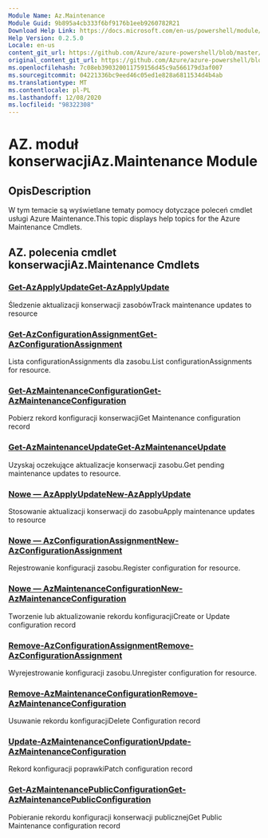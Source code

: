 ```yaml
---
Module Name: Az.Maintenance
Module Guid: 9b895a4cb333f6bf9176b1eeb9260782R21
Download Help Link: https://docs.microsoft.com/en-us/powershell/module/az.maintenance
Help Version: 0.2.5.0
Locale: en-us
content_git_url: https://github.com/Azure/azure-powershell/blob/master/src/Maintenance/Maintenance/help/Az.Maintenance.md
original_content_git_url: https://github.com/Azure/azure-powershell/blob/master/src/Maintenance/Maintenance/help/Az.Maintenance.md
ms.openlocfilehash: 7c08eb390320011759156d45c9a566179d3af007
ms.sourcegitcommit: 04221336bc9eed46c05ed1e828a6811534d4b4ab
ms.translationtype: MT
ms.contentlocale: pl-PL
ms.lasthandoff: 12/08/2020
ms.locfileid: "98322308"
---
```

# <span data-ttu-id="b805f-101">AZ. moduł konserwacji</span><span class="sxs-lookup"><span data-stu-id="b805f-101">Az.Maintenance Module</span></span>
## <span data-ttu-id="b805f-102">Opis</span><span class="sxs-lookup"><span data-stu-id="b805f-102">Description</span></span>
<span data-ttu-id="b805f-103">W tym temacie są wyświetlane tematy pomocy dotyczące poleceń cmdlet usługi Azure Maintenance.</span><span class="sxs-lookup"><span data-stu-id="b805f-103">This topic displays help topics for the Azure Maintenance Cmdlets.</span></span>

## <span data-ttu-id="b805f-104">AZ. polecenia cmdlet konserwacji</span><span class="sxs-lookup"><span data-stu-id="b805f-104">Az.Maintenance Cmdlets</span></span>
### [<span data-ttu-id="b805f-105">Get-AzApplyUpdate</span><span class="sxs-lookup"><span data-stu-id="b805f-105">Get-AzApplyUpdate</span></span>](Get-AzApplyUpdate.md)
<span data-ttu-id="b805f-106">Śledzenie aktualizacji konserwacji zasobów</span><span class="sxs-lookup"><span data-stu-id="b805f-106">Track maintenance updates to resource</span></span>

### [<span data-ttu-id="b805f-107">Get-AzConfigurationAssignment</span><span class="sxs-lookup"><span data-stu-id="b805f-107">Get-AzConfigurationAssignment</span></span>](Get-AzConfigurationAssignment.md)
<span data-ttu-id="b805f-108">Lista configurationAssignments dla zasobu.</span><span class="sxs-lookup"><span data-stu-id="b805f-108">List configurationAssignments for resource.</span></span>

### [<span data-ttu-id="b805f-109">Get-AzMaintenanceConfiguration</span><span class="sxs-lookup"><span data-stu-id="b805f-109">Get-AzMaintenanceConfiguration</span></span>](Get-AzMaintenanceConfiguration.md)
<span data-ttu-id="b805f-110">Pobierz rekord konfiguracji konserwacji</span><span class="sxs-lookup"><span data-stu-id="b805f-110">Get Maintenance configuration record</span></span>

### [<span data-ttu-id="b805f-111">Get-AzMaintenanceUpdate</span><span class="sxs-lookup"><span data-stu-id="b805f-111">Get-AzMaintenanceUpdate</span></span>](Get-AzMaintenanceUpdate.md)
<span data-ttu-id="b805f-112">Uzyskaj oczekujące aktualizacje konserwacji zasobu.</span><span class="sxs-lookup"><span data-stu-id="b805f-112">Get pending maintenance updates to resource.</span></span>

### [<span data-ttu-id="b805f-113">Nowe — AzApplyUpdate</span><span class="sxs-lookup"><span data-stu-id="b805f-113">New-AzApplyUpdate</span></span>](New-AzApplyUpdate.md)
<span data-ttu-id="b805f-114">Stosowanie aktualizacji konserwacji do zasobu</span><span class="sxs-lookup"><span data-stu-id="b805f-114">Apply maintenance updates to resource</span></span>

### [<span data-ttu-id="b805f-115">Nowe — AzConfigurationAssignment</span><span class="sxs-lookup"><span data-stu-id="b805f-115">New-AzConfigurationAssignment</span></span>](New-AzConfigurationAssignment.md)
<span data-ttu-id="b805f-116">Rejestrowanie konfiguracji zasobu.</span><span class="sxs-lookup"><span data-stu-id="b805f-116">Register configuration for resource.</span></span>

### [<span data-ttu-id="b805f-117">Nowe — AzMaintenanceConfiguration</span><span class="sxs-lookup"><span data-stu-id="b805f-117">New-AzMaintenanceConfiguration</span></span>](New-AzMaintenanceConfiguration.md)
<span data-ttu-id="b805f-118">Tworzenie lub aktualizowanie rekordu konfiguracji</span><span class="sxs-lookup"><span data-stu-id="b805f-118">Create or Update configuration record</span></span>

### [<span data-ttu-id="b805f-119">Remove-AzConfigurationAssignment</span><span class="sxs-lookup"><span data-stu-id="b805f-119">Remove-AzConfigurationAssignment</span></span>](Remove-AzConfigurationAssignment.md)
<span data-ttu-id="b805f-120">Wyrejestrowanie konfiguracji zasobu.</span><span class="sxs-lookup"><span data-stu-id="b805f-120">Unregister configuration for resource.</span></span>

### [<span data-ttu-id="b805f-121">Remove-AzMaintenanceConfiguration</span><span class="sxs-lookup"><span data-stu-id="b805f-121">Remove-AzMaintenanceConfiguration</span></span>](Remove-AzMaintenanceConfiguration.md)
<span data-ttu-id="b805f-122">Usuwanie rekordu konfiguracji</span><span class="sxs-lookup"><span data-stu-id="b805f-122">Delete Configuration record</span></span>

### [<span data-ttu-id="b805f-123">Update-AzMaintenanceConfiguration</span><span class="sxs-lookup"><span data-stu-id="b805f-123">Update-AzMaintenanceConfiguration</span></span>](Update-AzMaintenanceConfiguration.md)
<span data-ttu-id="b805f-124">Rekord konfiguracji poprawki</span><span class="sxs-lookup"><span data-stu-id="b805f-124">Patch configuration record</span></span>

### [<span data-ttu-id="b805f-125">Get-AzMaintenancePublicConfiguration</span><span class="sxs-lookup"><span data-stu-id="b805f-125">Get-AzMaintenancePublicConfiguration</span></span>](Get-AzMaintenancePublicConfiguration.md)
<span data-ttu-id="b805f-126">Pobieranie rekordu konfiguracji konserwacji publicznej</span><span class="sxs-lookup"><span data-stu-id="b805f-126">Get Public Maintenance configuration record</span></span>

